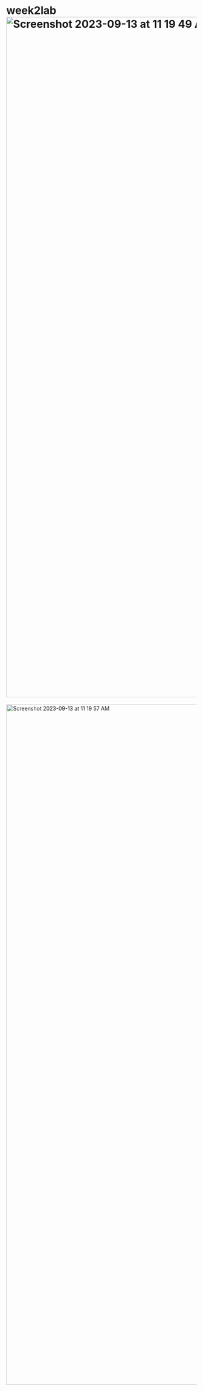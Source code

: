 # week2lab<img width="1800" alt="Screenshot 2023-09-13 at 11 19 49 AM" src="https://github.com/MuindoGituku/week2lab/assets/66807339/c617a90a-3648-451e-9298-c8741ea200a4">
<img width="1800" alt="Screenshot 2023-09-13 at 11 19 57 AM" src="https://github.com/MuindoGituku/week2lab/assets/66807339/b1286fd4-5a2e-4e0b-b6c8-c7702e67984e">
